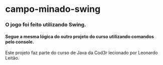 # campo-minado-swing
### O jogo foi feito utilizando Swing. 
#### Segue a mesma lógica do outro projeto do curso utilizando comandos pelo console.
Este projeto faz parte do curso de Java da Cod3r lecionado por Leonardo Leitão.
